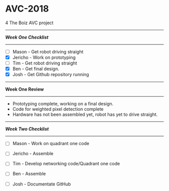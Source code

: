 # AVC-2018
4 The Boiz AVC project

****************************
*****Week One Checklist*****
****************************
 * [ ] Mason - Get robot driving straight
 * [x] Jericho - Work on prototyping
 * [ ] Tim - Get robot driving straight
 * [x] Ben - Get final design. 
 * [x] Josh - Get Github repository running
 
****************************
******Week One Review******
****************************
 * Prototyping complete, working on a final design.
 * Code for weighted pixel detection complete
 * Hardware has not been assembled yet, robot
   has yet to drive straight.
   
****************************
*****Week Two Checklist*****
****************************
 * [ ] Mason - Work on quadrant one code
 * [ ] Jericho - Assemble
 * [ ] Tim - Develop networking code/Quadrant one code
 * [ ] Ben - Assemble
 * [ ] Josh - Documentate GitHub

